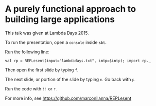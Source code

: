 # A purely functional approach to building large applications

This talk was given at Lambda Days 2015.

To run the presentation, open a `console` inside `sbt`.

Run the following line:

```
val rp = REPLesent(input="lambdadays.txt", intp=$intp); import rp._
```

Then open the first slide by typing `f`.

The next slide, or portion of the slide by typing `n`. Go back with `p`.

Run the code with `!!` or `r`.

For more info, see https://github.com/marconilanna/REPLesent

